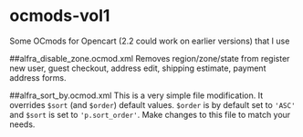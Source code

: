# ocmods-vol1
Some OCmods for Opencart (2.2 could work on earlier versions) that I use

##alfra_disable_zone.ocmod.xml
Removes region/zone/state from register new user, guest checkout, address edit, shipping estimate, payment address forms.

##alfra_sort_by.ocmod.xml
This is a very simple file modification. It overrides `$sort` (and `$order`) default values. `$order` is by default set to `'ASC'` and `$sort` is set to `'p.sort_order'`. Make changes to this file to match your needs.


